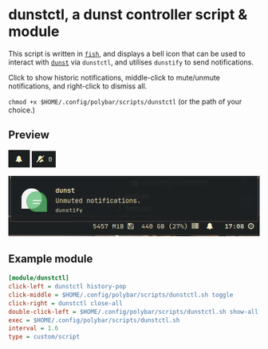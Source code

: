 # dunstctl, a dunst controller script & module

This script is written in [`fish`](https://fishshell.com/), and displays a bell
icon that can be used to interact with [`dunst`](https://github.com/dunst-project/dunst)
via `dunstctl`, and utilises `dunstify` to send notifications.

Click to show historic notifications, middle-click to mute/unmute notifications,
and right-click to dismiss all.

`chmod +x $HOME/.config/polybar/scripts/dunstctl` (or the path of your choice.)

## Preview

![dunst](dunstctl-0.png)
![dunst-pause](dunstctl-1.png)

![dunst-notif](dunstctl-2.png)

## Example module

```ini
[module/dunstctl]
click-left = dunstctl history-pop
click-middle = $HOME/.config/polybar/scripts/dunstctl.sh toggle
click-right = dunstctl close-all
double-click-left = $HOME/.config/polybar/scripts/dunstctl.sh show-all
exec = $HOME/.config/polybar/scripts/dunstctl.sh
interval = 1.6
type = custom/script
```
